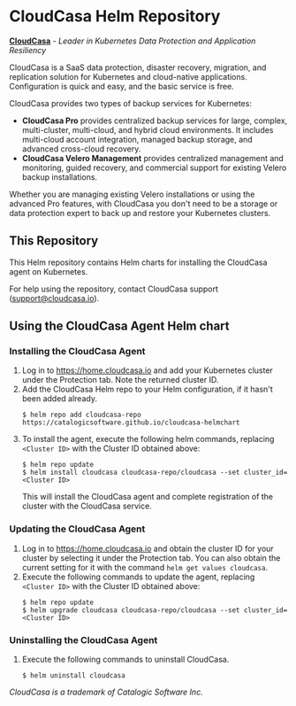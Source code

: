 # CloudCasa Helm Repository

[**CloudCasa**](https://cloudcasa.io) - *Leader in Kubernetes Data Protection and Application Resiliency*

CloudCasa is a SaaS data protection, disaster recovery, migration, and replication solution for Kubernetes and cloud-native applications. Configuration is quick and easy, and the basic service is free.

CloudCasa provides two types of backup services for Kubernetes: 
* **CloudCasa Pro** provides centralized backup services for large, complex, multi-cluster, multi-cloud, and hybrid cloud environments. It includes multi-cloud account integration, managed backup storage, and advanced cross-cloud recovery.
* **CloudCasa Velero Management** provides centralized management and monitoring, guided recovery, and commercial support for existing Velero backup installations.

Whether you are managing existing Velero installations or using the advanced Pro features, with CloudCasa you don't need to be a storage or data protection expert to back up and restore your Kubernetes clusters.

## This Repository

This Helm repository contains Helm charts for installing the CloudCasa agent on Kubernetes.

For help using the repository, contact CloudCasa support (support@cloudcasa.io).

## Using the CloudCasa Agent Helm chart

### Installing the CloudCasa Agent
1. Log in to https://home.cloudcasa.io and add your Kubernetes cluster under the Protection tab. Note the returned cluster ID.
2. Add the CloudCasa Helm repo to your Helm configuration, if it hasn't been added already.
   ```
   $ helm repo add cloudcasa-repo https://catalogicsoftware.github.io/cloudcasa-helmchart
   ```
3. To install the agent, execute the following helm commands, replacing ```<Cluster ID>``` with the Cluster ID obtained above:
    ```
    $ helm repo update
    $ helm install cloudcasa cloudcasa-repo/cloudcasa --set cluster_id=<Cluster ID>
    ```
    This will install the CloudCasa agent and complete registration of the cluster with the CloudCasa service.

### Updating the CloudCasa Agent
1. Log in to https://home.cloudcasa.io and obtain the cluster ID for your cluster by selecting it under the Protection tab. You can also obtain the current setting for it with the command ```helm get values cloudcasa```.
2. Execute the following commands to update the agent, replacing ```<Cluster ID>``` with the Cluster ID obtained above:
    ```
    $ helm repo update
    $ helm upgrade cloudcasa cloudcasa-repo/cloudcasa --set cluster_id=<Cluster ID>
    ```

### Uninstalling the CloudCasa Agent
1. Execute the following commands to uninstall CloudCasa.
    ```    
    $ helm uninstall cloudcasa
    ```

*CloudCasa is a trademark of Catalogic Software Inc.*
